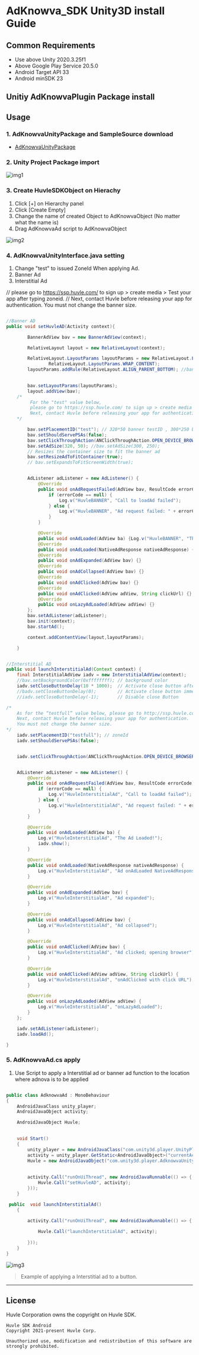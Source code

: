 # AdKnowva_SDK Unity3D install Guide

## Common Requirements
- Use above Unity 2020.3.25f1
- Above Google Play Service 20.5.0
- Android Target API 33
- Android minSDK 23


## Unitiy AdKnowvaPlugin Package install
## Usage
### 1. AdKnowvaUnityPackage and SampleSource download
- [AdKnowvaUnityPackage](https://github.com/Huvle-Ad/AdKnowva_SDK_EN/releases/tag/1.5.3)

### 2. Unity Project Package import
![img1](./img/img1.png)

### 3. Create HuvleSDKObject on Hierachy

1. Click [+] on Hierarchy panel
2. Click [Create Empty]
3. Change the name of created Object to AdKnowvaObject (No matter what the name is) 
4. Drag AdKnowvaAd script to AdKnowvaObject 

![img2](./img/img2.png)

### 4. AdKnowvaUnityInterface.java setting

1. Change "test" to issued ZoneId When applying Ad.
2. Banner Ad
3. Interstitial Ad

// please go to https://ssp.huvle.com/ to sign up > create media > Test your app after typing zoneid.
// Next, contact Huvle before releasing your app for authentication. You must not change the banner size.

```java

//Banner AD
public void setHuvleAD(Activity context){

        BannerAdView bav = new BannerAdView(context);

        RelativeLayout layout = new RelativeLayout(context);

        RelativeLayout.LayoutParams layoutParams = new RelativeLayout.LayoutParams(RelativeLayout.LayoutParams.MATCH_PARENT,
                RelativeLayout.LayoutParams.WRAP_CONTENT);
        layoutParams.addRule(RelativeLayout.ALIGN_PARENT_BOTTOM); //banner position
        

        bav.setLayoutParams(layoutParams);
        layout.addView(bav);
    /*
         For the "test" value below, 
         please go to https://ssp.huvle.com/ to sign up > create media > Test your app after typing zoneid.
         Next, contact Huvle before releasing your app for authentication. You must not change the banner size.
    */

        bav.setPlacementID("test"); // 320*50 banner testID , 300*250 banner test ID "testbig"
        bav.setShouldServePSAs(false);
        bav.setClickThroughAction(ANClickThroughAction.OPEN_DEVICE_BROWSER);
        bav.setAdSize(320, 50); //bav.setAdSize(300, 250);
        // Resizes the container size to fit the banner ad
        bav.setResizeAdToFitContainer(true);
        // bav.setExpandsToFitScreenWidth(true);


        AdListener adListener = new AdListener() {
            @Override
            public void onAdRequestFailed(AdView bav, ResultCode errorCode) {
                if (errorCode == null) {
                    Log.v("HuvleBANNER", "Call to loadAd failed");
                } else {
                    Log.v("HuvleBANNER", "Ad request failed: " + errorCode);
                }
            }

            @Override
            public void onAdLoaded(AdView ba) {Log.v("HuvleBANNER", "The Ad Loaded!");}
            @Override
            public void onAdLoaded(NativeAdResponse nativeAdResponse) {}
            @Override
            public void onAdExpanded(AdView bav) {}
            @Override
            public void onAdCollapsed(AdView bav) {}
            @Override
            public void onAdClicked(AdView bav) {}
            @Override
            public void onAdClicked(AdView adView, String clickUrl) {}
            @Override
            public void onLazyAdLoaded(AdView adView) {}
        };
        bav.setAdListener(adListener);
        bav.init(context);
        bav.startAd();

        context.addContentView(layout,layoutParams);

    }


//Interstitial AD
public void launchInterstitialAd(Context context) {
    final InterstitialAdView iadv = new InterstitialAdView(context);
    //bav.setBackgroundColor(0xffffffff); // background color
    iadv.setCloseButtonDelay(10 * 1000);  // Activate close button after 10 seconds
    //badv.setCloseButtonDelay(0);        // Activate close button immediately
    //iadv.setCloseButtonDelay(-1);       // Disable close Button

/*
    As for the “testfull” value below, please go to http://ssp.huvle.com/ to sign up > create media > select the 'fullscreen' checkbox > test your app after entering the zoneid corresponding to the 'fullscreen' option.
    Next, contact Huvle before releasing your app for authentication.
    You must not change the banner size.
*/
    iadv.setPlacementID("testfull"); // zoneId
    iadv.setShouldServePSAs(false);


    iadv.setClickThroughAction(ANClickThroughAction.OPEN_DEVICE_BROWSER);


    AdListener adListener = new AdListener() {
        @Override
        public void onAdRequestFailed(AdView bav, ResultCode errorCode) {
            if (errorCode == null) {
                Log.v("HuvleInterstitialAd", "Call to loadAd failed");
            } else {
                Log.v("HuvleInterstitialAd", "Ad request failed: " + errorCode);
            }
        }

        @Override
        public void onAdLoaded(AdView ba) {
            Log.v("HuvleInterstitialAd", "The Ad Loaded!");
            iadv.show();
        }

        @Override
        public void onAdLoaded(NativeAdResponse nativeAdResponse) {
            Log.v("HuvleInterstitialAd", "Ad onAdLoaded NativeAdResponse");
        }

        @Override
        public void onAdExpanded(AdView bav) {
            Log.v("HuvleInterstitialAd", "Ad expanded");
        }

        @Override
        public void onAdCollapsed(AdView bav) {
            Log.v("HuvleInterstitialAd", "Ad collapsed");
        }

        @Override
        public void onAdClicked(AdView bav) {
            Log.v("HuvleInterstitialAd", "Ad clicked; opening browser");
        }

        @Override
        public void onAdClicked(AdView adView, String clickUrl) {
            Log.v("HuvleInterstitialAd", "onAdClicked with click URL");
        }

        @Override
        public void onLazyAdLoaded(AdView adView) {
            Log.v("HuvleInterstitialAd", "onLazyAdLoaded");
        }
    };

    iadv.setAdListener(adListener);
    iadv.loadAd();

}


```

### 5. AdKnowvaAd.cs apply
1. Use Script to apply a Interstitial ad or banner ad function to the location where adnova is to be applied

```C#

public class AdknowvaAd : MonoBehaviour
{
    AndroidJavaClass unity_player;
    AndroidJavaObject activity;

    AndroidJavaObject Huvle;

 
    void Start()
    {
        unity_player = new AndroidJavaClass("com.unity3d.player.UnityPlayer");
        activity = unity_player.GetStatic<AndroidJavaObject>("currentActivity");
        Huvle = new AndroidJavaObject("com.unity3d.player.AdknowvaUnityInterface");
     
        
        activity.Call("runOnUiThread", new AndroidJavaRunnable(() => {
            Huvle.Call("setHuvleAD", activity);
        }));
    }

 public  void launchInterstitialAd()
    {
       
        activity.Call("runOnUiThread", new AndroidJavaRunnable(() => {

            Huvle.Call("launchInterstitialAd", activity);
          
        }));
    }
}

```

![img3](./img/img3.png)
> Example of applying a Interstitial ad to a button.

***



## License
Huvle Corporation owns the copyright on Huvle SDK.
```
Huvle SDK Android
Copyright 2021-present Huvle Corp.

Unauthorized use, modification and redistribution of this software are strongly prohibited.
```

